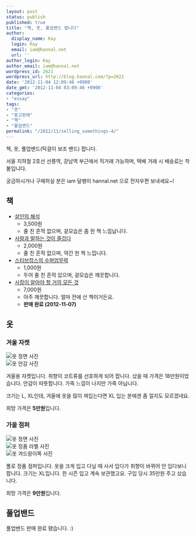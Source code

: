 ```yaml
---
layout: post
status: publish
published: true
title: "책, 옷, 풀업밴드 팝니다"
author:
  display_name: Kay
  login: Kay
  email: iam@hannal.net
  url: ''
author_login: Kay
author_email: iam@hannal.net
wordpress_id: 2621
wordpress_url: http://blog.hannal.com/?p=2621
date: '2012-11-04 12:09:46 +0900'
date_gmt: '2012-11-04 03:09:46 +0900'
categories:
- "essay"
tags:
- "옷"
- "중고판매"
- "책"
- "풀업밴드"
permalink: "/2012/11/selling_somethings-4/"
---
```

<p>책, 옷, 풀업밴드(턱걸이 보조 밴드) 팝니다.</p>
<p>서울 지하철 2호선 선릉역, 강남역 부근에서 직거래 가능하며, 택배 거래 시 배송료는 착불입니다.</p>
<p>궁금하시거나 구매하실 분은 iam 달팽이 hannal.net 으로 전자우편 보내세요~!</p>
<h2>책</h2>
<ul>
<li><a href="http://www.yes24.com/24/goods/2367935?scode=032&amp;OzSrank=1">살인의 해석</a>
<ul>
<li>3,500원</li>
<li>줄 친 흔적 없으며, 겉모습은 좀 헌 책 느낌납니다.</li>
</ul>
</li>
<li><a href="http://www.yes24.com/24/goods/28201?scode=032&amp;OzSrank=1">사람과 말하는 것이 즐겁다</a>
<ul>
<li>2,000원</li>
<li>줄 친 흔적 없으며, 약간 헌 책 느낍니다.</li>
</ul>
</li>
<li><a href="http://www.yes24.com/24/goods/3564463?scode=032&amp;OzSrank=1">스티브잡스의 수퍼업무력</a>
<ul>
<li>1,000원</li>
<li>두어 줄 친 흔적 있으며, 겉모습은 깨끗합니다.</li>
</ul>
</li>
<li><a href="http://www.yes24.com/24/goods/7264897?scode=032&amp;OzSrank=1">사장이 알아야 할 거의 모든 것</a>
<ul>
<li>7,000원</li>
<li>아주 깨끗합니다. 얼마 전에 산 책이거든요.</li>
<li><strong>판매 완료 (2012-11-07)</strong></li>
</ul>
</li>
</ul>
<h2>옷</h2>
<h3>겨울 자켓</h3>
<p><img src="http://blog.hannal.com/assets/uploads/2012/11/4294042_1-400x400.jpeg" alt="옷 정면 사진" /><br />
<img src="http://blog.hannal.com/assets/uploads/2012/11/4294042_2-400x400.jpeg" alt="옷 안감 사진" /></p>
<p>겨울용 자켓입니다. 취향이 코트류를 선호하게 되어 팝니다. 샀을 때 가격은 18만원이었습니다. 안감이 따뜻합니다. 가죽 느낌이 나지만 가죽 아닙니다.</p>
<p>크기는 L, XL인데, 겨울에 옷을 많이 껴입는다면 XL 입는 분에겐 좀 낄지도 모르겠네요.</p>
<p>희망 가격은 <strong>5만원</strong>입니다.</p>
<h3>가을 점퍼</h3>
<p><img src="http://blog.hannal.com/assets/uploads/2012/11/4293668_1-400x400.jpeg" alt="옷 정면 사진" /><br />
<img src="http://blog.hannal.com/assets/uploads/2012/11/4293668_2-400x400.jpeg" alt="옷 정품 라벨 사진" /><br />
<img src="http://blog.hannal.com/assets/uploads/2012/11/4293668_3-400x400.jpeg" alt="옷 겨드랑이쪽 사진" /></p>
<p>폴로 정품 점퍼입니다. 옷을 크게 입고 다닐 때 사서 입다가 취향이 바뀌어 안 입다보니 팝니다. 크기는 XL입니다. 한 시즌 입고 계속 보관했고요. 구입 당시 35만원 주고 샀습니다.</p>
<p>희망 가격은 <strong>9만원</strong>입니다.</p>
<h2>풀업밴드</h2>
<p>풀업밴드 판매 완료 됐습니다. :)</p>
